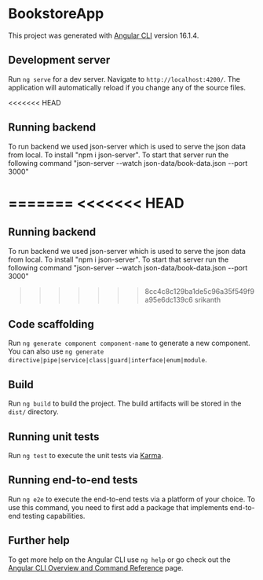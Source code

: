 # BookstoreApp

This project was generated with [Angular CLI](https://github.com/angular/angular-cli) version 16.1.4.

## Development server

Run `ng serve` for a dev server. Navigate to `http://localhost:4200/`. The application will automatically reload if you change any of the source files.

<<<<<<< HEAD
## Running backend
To run backend we used json-server which is used to serve the json data from local. To install "npm i json-server". To start that server run the following command "json-server --watch json-data/book-data.json --port 3000"

=======
<<<<<<< HEAD
=======
## Running backend
To run backend we used json-server which is used to serve the json data from local. To install "npm i json-server". To start that server run the following command "json-server --watch json-data/book-data.json --port 3000"

>>>>>>> 8cc4c8c129ba1de5c96a35f549f9a95e6dc139c6
>>>>>>> srikanth
## Code scaffolding

Run `ng generate component component-name` to generate a new component. You can also use `ng generate directive|pipe|service|class|guard|interface|enum|module`.

## Build

Run `ng build` to build the project. The build artifacts will be stored in the `dist/` directory.

## Running unit tests

Run `ng test` to execute the unit tests via [Karma](https://karma-runner.github.io).

## Running end-to-end tests

Run `ng e2e` to execute the end-to-end tests via a platform of your choice. To use this command, you need to first add a package that implements end-to-end testing capabilities.

## Further help

To get more help on the Angular CLI use `ng help` or go check out the [Angular CLI Overview and Command Reference](https://angular.io/cli) page.
